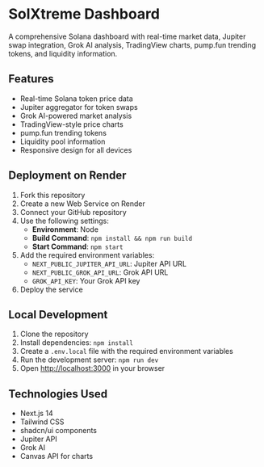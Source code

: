 # SolXtreme Dashboard

A comprehensive Solana dashboard with real-time market data, Jupiter swap integration, Grok AI analysis, TradingView charts, pump.fun trending tokens, and liquidity information.

## Features

- Real-time Solana token price data
- Jupiter aggregator for token swaps
- Grok AI-powered market analysis
- TradingView-style price charts
- pump.fun trending tokens
- Liquidity pool information
- Responsive design for all devices

## Deployment on Render

1. Fork this repository
2. Create a new Web Service on Render
3. Connect your GitHub repository
4. Use the following settings:
   - **Environment**: Node
   - **Build Command**: `npm install && npm run build`
   - **Start Command**: `npm start`
5. Add the required environment variables:
   - `NEXT_PUBLIC_JUPITER_API_URL`: Jupiter API URL
   - `NEXT_PUBLIC_GROK_API_URL`: Grok API URL
   - `GROK_API_KEY`: Your Grok API key
6. Deploy the service

## Local Development

1. Clone the repository
2. Install dependencies: `npm install`
3. Create a `.env.local` file with the required environment variables
4. Run the development server: `npm run dev`
5. Open [http://localhost:3000](http://localhost:3000) in your browser

## Technologies Used

- Next.js 14
- Tailwind CSS
- shadcn/ui components
- Jupiter API
- Grok AI
- Canvas API for charts
